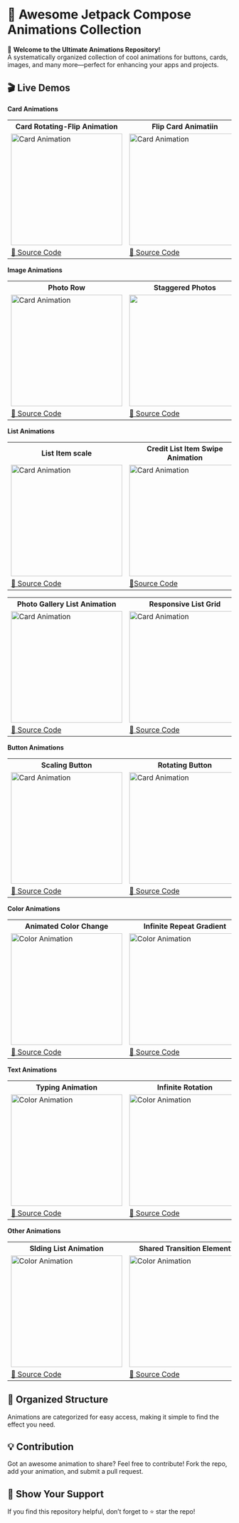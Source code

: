 # 🚀 Awesome Jetpack Compose Animations Collection
🎨 **Welcome to the Ultimate Animations Repository!**<br>
A systematically organized collection of cool animations for buttons, cards, images, and many more—perfect for enhancing your apps and projects.

## 🎬 Live Demos  

**Card Animations**<br>
<table>
  <tr>
    <th>Card Rotating-Flip Animation</th>
    <th>Flip Card Animatiin</th>
    <th>Dynamic card List Animation</th>
  </tr>

  <tr>
    <td><img src="https://github.com/user-attachments/assets/f2acd98f-09f7-4942-a2c0-52420c0aadd3" alt="Card Animation" width="250"></td>
    <td><img src="https://github.com/user-attachments/assets/8772f841-52a3-45b2-874c-ce3d42de5871" alt="Card Animation" width="250"></td>
    <td><img src="https://github.com/user-attachments/assets/a036cbd5-90d4-4f6b-b08f-2bc17599cf29" alt="Card Animation" width="250"></td>
  </tr>
  <tr>
    <td><a href="https://github.com/Swapnil-J-Patil/Compose_Animations/blob/master/app/src/main/java/com/example/jetpackcomposeanimations/presentation/card_animations/CardFlipAnimation.kt">🔗 Source Code</a></td>
    <td><a href="https://github.com/Swapnil-J-Patil/Jetpack_Compose_Animations/blob/master/app/src/main/java/com/example/jetpackcomposeanimations/presentation/card_animations/FlipCardAnimation.kt">🔗 Source Code</a></td>
    <td><a href="https://github.com/Swapnil-J-Patil/Compose_Animations/blob/master/app/src/main/java/com/example/jetpackcomposeanimations/presentation/card_animations/DynamicCardListAnimation.kt">🔗 Source Code</a></td>
  </tr>
</table>

**Image Animations**<br>
<table>
  <tr>
    <th>Photo Row</th>
    <th>Staggered Photos</th>
    <th>Image Carousel</th>
  </tr>

  <tr>
    <td><img src="https://github.com/user-attachments/assets/9e046f57-1813-42ee-a5e2-63b2043c0ff1" alt="Card Animation" width="250"></td>
    <td><img src="https://github.com/user-attachments/assets/e4cc3750-754d-4629-9491-2695af728bce" width="250"></td>
    <td><img src="https://github.com/user-attachments/assets/3b01375e-c2d3-41ef-8aca-fe723b3e47d8" width="250"></td>
  </tr>
  <tr>
    <td><a href="https://github.com/Swapnil-J-Patil/Compose_Animations/blob/master/app/src/main/java/com/example/jetpackcomposeanimations/presentation/image_animations/ImageAnimations.kt">🔗 Source Code</a></td>
    <td><a href="https://github.com/Swapnil-J-Patil/Compose_Animations/blob/master/app/src/main/java/com/example/jetpackcomposeanimations/presentation/image_animations/StaggeredImageAnimation.kt">🔗 Source Code</a></td>
     <td><a href="https://github.com/Swapnil-J-Patil/Compose_Animations/blob/master/app/src/main/java/com/example/jetpackcomposeanimations/presentation/image_animations/pager_animation/PagerAnimation.kt">🔗 Source Code</a></td>
  </tr>
</table>

**List Animations**<br>
<table>
  <tr>
    <th>List Item scale</th>
    <th>Credit List Item Swipe Animation</th>
    <th>List reorder animation</th>
  </tr>

  <tr>
    <td><img src="https://github.com/user-attachments/assets/1d6a94ae-5b7e-46f9-9fb8-986a01991915" alt="Card Animation" width="250"></td>
    <td><img src="https://github.com/user-attachments/assets/7820efde-2651-4383-ab17-a170e3b482bd" alt="Card Animation" width="250"></td>
    <td><img src="https://github.com/user-attachments/assets/76bab472-d901-467e-b98d-53f931f088f9" alt="Card Animation" width="250"></td>
  </tr>
  <tr>
    <td><a href="https://github.com/Swapnil-J-Patil/Compose_Animations/blob/master/app/src/main/java/com/example/jetpackcomposeanimations/presentation/list_animation/scaling_item_list/ScalingListItemAnimation.kt">🔗 Source Code</a></td>
    <td><a href="https://github.com/Swapnil-J-Patil/Compose_Animations/blob/master/app/src/main/java/com/example/jetpackcomposeanimations/presentation/list_animation/list_item_swipe/SwipeableText.kt">🔗Source Code</a></td>
    <td><a href="https://github.com/Swapnil-J-Patil/Compose_Animations/blob/master/app/src/main/java/com/example/jetpackcomposeanimations/presentation/list_animation/drag_drop_list/DragDropList.kt">🔗 Source Code</a></td>
  </tr>
</table>

<table>
  <tr>
    <th>Photo Gallery List Animation</th>
    <th>Responsive List Grid</th>
    <th>Nested Scrolling</th>
  </tr>

  <tr>
    <td><img src="https://github.com/user-attachments/assets/c25eb493-0765-4523-b6a1-c5125698ff06" alt="Card Animation" width="250"></td>
    <td><img src="https://github.com/user-attachments/assets/ab4617f7-8bab-4c82-a176-c003e59af946" alt="Card Animation" width="250"></td>
    <td><img src="https://github.com/user-attachments/assets/db0c0c9f-f7dd-4603-8455-087604b0d0b8" alt="Card Animation" width="250"></td>
  </tr>
  <tr>
    <td><a href="https://github.com/Swapnil-J-Patil/Compose_Animations/blob/master/app/src/main/java/com/example/jetpackcomposeanimations/presentation/image_animations/shared_transition_image/PhotoGallery.kt">🔗 Source Code</a></td>
        <td><a href="https://github.com/Swapnil-J-Patil/Compose_Animations/blob/master/app/src/main/java/com/example/jetpackcomposeanimations/presentation/list_animation/LazyGridResponsive.kt">🔗 Source Code</a></td>
    <td><a href="https://github.com/Swapnil-J-Patil/Compose_Animations/blob/master/app/src/main/java/com/example/jetpackcomposeanimations/presentation/list_animation/NestedScrolling.kt">🔗Source Code</a></td>
  </tr>
</table>

**Button Animations**<br>
<table>
  <tr>
    <th>Scaling Button</th>
    <th>Rotating Button</th>
    <th>Shaking Button</th>
  </tr>

  <tr>
    <td><img src="https://github.com/user-attachments/assets/ff174129-05b1-465e-a4f0-3421ea4c3f92" alt="Card Animation" width="250"></td>
    <td><img src="https://github.com/user-attachments/assets/e4d105f6-2e3b-4a65-b022-217605564fa3" alt="Card Animation" width="250"></td>
    <td><img src="https://github.com/user-attachments/assets/98c74af2-a11b-43c3-abcc-0fae695e911f" alt="Card Animation" width="250"></td>
  </tr>
  <tr>
    <td><a href="https://github.com/Swapnil-J-Patil/Jetpack_Compose_Animations/blob/master/app/src/main/java/com/example/jetpackcomposeanimations/presentation/button_animation/ScaleButtonAnimation.kt">🔗 Source Code</a></td>
        <td><a href="https://github.com/Swapnil-J-Patil/Jetpack_Compose_Animations/blob/master/app/src/main/java/com/example/jetpackcomposeanimations/presentation/button_animation/RotateButtonAnimation.kt">🔗 Source Code</a></td>
    <td><a href="https://github.com/Swapnil-J-Patil/Jetpack_Compose_Animations/blob/master/app/src/main/java/com/example/jetpackcomposeanimations/presentation/button_animation/ShakeButtonAnimation.kt">🔗Source Code</a></td>
  </tr>
</table>

**Color Animations**<br>
<table>
  <tr>
    <th>Animated Color Change</th>
    <th>Infinite Repeat Gradient</th>
    <th> Animated Text Color</th>
  </tr>

  <tr>
    <td><img src="https://github.com/user-attachments/assets/41b4fbdc-93e8-4de4-84f3-b08d8d4fad6a" alt="Color Animation" width="250"></td>
    <td><img src="https://github.com/user-attachments/assets/24473d96-5b27-43d9-a01b-86b3c32f37dc" alt="Color Animation" width="250"></td>
    <td><img src="https://github.com/user-attachments/assets/dd2a9de2-728e-40d9-b0b5-a2271a56869b" alt="Color Animation" width="250"></td>
  </tr>
  <tr>
    <td><a href="https://github.com/Swapnil-J-Patil/Jetpack_Compose_Animations/blob/master/app/src/main/java/com/example/jetpackcomposeanimations/presentation/color_animation/AnimateBackgroundColor.kt">🔗 Source Code</a></td>
        <td><a href="https://github.com/Swapnil-J-Patil/Jetpack_Compose_Animations/blob/master/app/src/main/java/com/example/jetpackcomposeanimations/presentation/color_animation/InfiniteRepeatableGradient.kt">🔗 Source Code</a></td>
    <td><a href="https://github.com/Swapnil-J-Patil/Jetpack_Compose_Animations/blob/master/app/src/main/java/com/example/jetpackcomposeanimations/presentation/color_animation/AnimateTextColor.kt">🔗Source Code</a></td>
  </tr>
</table>

**Text Animations**<br>
<table>
  <tr>
    <th>Typing Animation</th>
    <th>Infinite Rotation</th>
    <th>Flip Text Animation </th>
  </tr>

  <tr>
    <td><img src="https://github.com/user-attachments/assets/d8fafe6f-f509-4247-b730-e4123ca620e5" alt="Color Animation" width="250"></td>
    <td><img src="https://github.com/user-attachments/assets/31833b18-4ad6-4c5c-b361-531366657f27" alt="Color Animation" width="250"></td>
    <td><img src="https://github.com/user-attachments/assets/ee7ef0b9-a8f8-4ec5-939a-c6f9b1360c20" alt="Color Animation" width="250"></td>
  </tr>
  <tr>
    <td><a href="https://github.com/Swapnil-J-Patil/Jetpack_Compose_Animations/blob/master/app/src/main/java/com/example/jetpackcomposeanimations/presentation/text_animation/TypingAnimation.kt">🔗 Source Code</a></td>
        <td><a href="https://github.com/Swapnil-J-Patil/Jetpack_Compose_Animations/blob/master/app/src/main/java/com/example/jetpackcomposeanimations/presentation/text_animation/TextWithMotion.kt">🔗 Source Code</a></td>
    <td><a href="https://github.com/Swapnil-J-Patil/Jetpack_Compose_Animations/blob/master/app/src/main/java/com/example/jetpackcomposeanimations/presentation/text_animation/TextListAnimation.kt">🔗Source Code</a></td>
  </tr>
</table>

**Other Animations**<br>
<table>
  <tr>
    <th>Slding List Animation</th>
    <th>Shared Transition Element</th>
    <th>Flow Layout Animation </th>
  </tr>

  <tr>
    <td><img src="https://github.com/user-attachments/assets/ac1165dd-d470-4ad4-a531-a9407709c2a7" alt="Color Animation" width="250"></td>
    <td><img src="https://github.com/user-attachments/assets/78985e49-592f-4d83-95b4-40d31ddf54e9" alt="Color Animation" width="250"></td>
    <td><img src="https://github.com/user-attachments/assets/518dac83-ba1d-4eeb-8391-4acaaeb28b26" alt="Color Animation" width="250"></td>
  </tr>
  <tr>
    <td><a href="https://github.com/Swapnil-J-Patil/Jetpack_Compose_Animations/blob/master/app/src/main/java/com/example/jetpackcomposeanimations/presentation/list_animation/ListAnimationWithFloatingButton.kt">🔗 Source Code</a></td>
        <td><a href="https://github.com/Swapnil-J-Patil/Jetpack_Compose_Animations/blob/master/app/src/main/java/com/example/jetpackcomposeanimations/presentation/navigation_animation/shared_transition_screen/SharedTransitionAnimation.kt">🔗 Source Code</a></td>
    <td><a href="https://github.com/Swapnil-J-Patil/Jetpack_Compose_Animations/blob/master/app/src/main/java/com/example/jetpackcomposeanimations/presentation/flow_layout_animation/FlowLayoutAnimation.kt">🔗Source Code</a></td>
  </tr>
</table>


## 📂 Organized Structure

Animations are categorized for easy access, making it simple to find the effect you need.

## 💡 Contribution

Got an awesome animation to share? Feel free to contribute! Fork the repo, add your animation, and submit a pull request.

## 🌟 Show Your Support

If you find this repository helpful, don’t forget to ⭐ star the repo!
